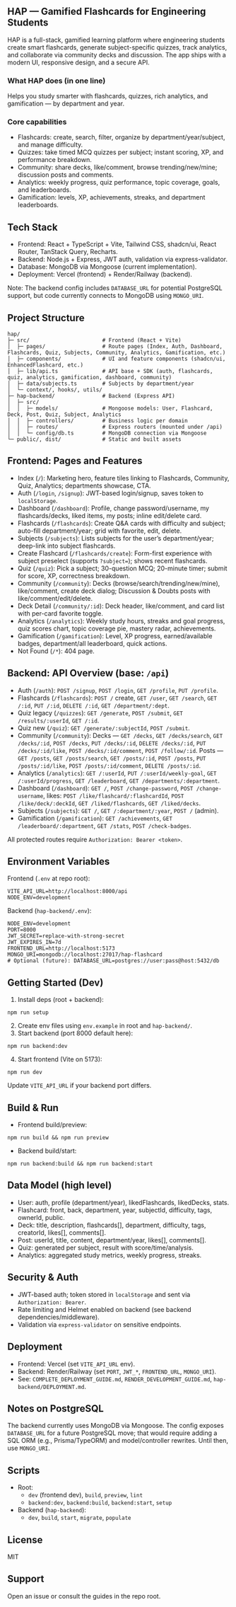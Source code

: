 ## HAP — Gamified Flashcards for Engineering Students

HAP is a full-stack, gamified learning platform where engineering students create smart flashcards, generate subject-specific quizzes, track analytics, and collaborate via community decks and discussion. The app ships with a modern UI, responsive design, and a secure API.

### What HAP does (in one line)
Helps you study smarter with flashcards, quizzes, rich analytics, and gamification — by department and year.

### Core capabilities
- Flashcards: create, search, filter, organize by department/year/subject, and manage difficulty.
- Quizzes: take timed MCQ quizzes per subject; instant scoring, XP, and performance breakdown.
- Community: share decks, like/comment, browse trending/new/mine; discussion posts and comments.
- Analytics: weekly progress, quiz performance, topic coverage, goals, and leaderboards.
- Gamification: levels, XP, achievements, streaks, and department leaderboards.

## Tech Stack
- Frontend: React + TypeScript + Vite, Tailwind CSS, shadcn/ui, React Router, TanStack Query, Recharts.
- Backend: Node.js + Express, JWT auth, validation via express-validator.
- Database: MongoDB via Mongoose (current implementation).
- Deployment: Vercel (frontend) + Render/Railway (backend).

Note: The backend config includes `DATABASE_URL` for potential PostgreSQL support, but code currently connects to MongoDB using `MONGO_URI`.

## Project Structure
```
hap/
├─ src/                       # Frontend (React + Vite)
│  ├─ pages/                  # Route pages (Index, Auth, Dashboard, Flashcards, Quiz, Subjects, Community, Analytics, Gamification, etc.)
│  ├─ components/             # UI and feature components (shadcn/ui, EnhancedFlashcard, etc.)
│  ├─ lib/api.ts              # API base + SDK (auth, flashcards, quiz, analytics, gamification, dashboard, community)
│  ├─ data/subjects.ts        # Subjects by department/year
│  └─ context/, hooks/, utils/
├─ hap-backend/               # Backend (Express API)
│  ├─ src/
│  │  ├─ models/              # Mongoose models: User, Flashcard, Deck, Post, Quiz, Subject, Analytics
│  │  ├─ controllers/         # Business logic per domain
│  │  ├─ routes/              # Express routers (mounted under /api)
│  │  └─ config/db.ts         # MongoDB connection via Mongoose
└─ public/, dist/             # Static and built assets
```

## Frontend: Pages and Features
- Index (`/`): Marketing hero, feature tiles linking to Flashcards, Community, Quiz, Analytics; departments showcase, CTA.
- Auth (`/login`, `/signup`): JWT-based login/signup, saves token to `localStorage`.
- Dashboard (`/dashboard`): Profile, change password/username, my flashcards/decks, liked items, my posts; inline edit/delete card.
- Flashcards (`/flashcards`): Create Q&A cards with difficulty and subject; auto-fill department/year; grid with favorite, edit, delete.
- Subjects (`/subjects`): Lists subjects for the user’s department/year; deep-link into subject flashcards.
- Create Flashcard (`/flashcards/create`): Form-first experience with subject preselect (supports `?subject=`); shows recent flashcards.
- Quiz (`/quiz`): Pick a subject; 30-question MCQ; 20-minute timer; submit for score, XP, correctness breakdown.
- Community (`/community`): Decks (browse/search/trending/new/mine), like/comment, create deck dialog; Discussion & Doubts posts with like/comment/edit/delete.
- Deck Detail (`/community/:id`): Deck header, like/comment, and card list with per-card favorite toggle.
- Analytics (`/analytics`): Weekly study hours, streaks and goal progress, quiz scores chart, topic coverage pie, mastery radar, achievements.
- Gamification (`/gamification`): Level, XP progress, earned/available badges, department/all leaderboard, quick actions.
- Not Found (`/*`): 404 page.

## Backend: API Overview (base: `/api`)
- Auth (`/auth`): `POST /signup`, `POST /login`, `GET /profile`, `PUT /profile`.
- Flashcards (`/flashcards`): `POST /` create, `GET /user`, `GET /search`, `GET /:id`, `PUT /:id`, `DELETE /:id`, `GET /department/:dept`.
- Quiz legacy (`/quizzes`): `GET /generate`, `POST /submit`, `GET /results/:userId`, `GET /:id`.
- Quiz new (`/quiz`): `GET /generate/:subjectId`, `POST /submit`.
- Community (`/community`): Decks — `GET /decks`, `GET /decks/search`, `GET /decks/:id`, `POST /decks`, `PUT /decks/:id`, `DELETE /decks/:id`, `PUT /decks/:id/like`, `POST /decks/:id/comment`, `POST /follow/:id`. Posts — `GET /posts`, `GET /posts/search`, `GET /posts/:id`, `POST /posts`, `PUT /posts/:id/like`, `POST /posts/:id/comment`, `DELETE /posts/:id`.
- Analytics (`/analytics`): `GET /:userId`, `PUT /:userId/weekly-goal`, `GET /:userId/progress`, `GET /leaderboard`, `GET /departments/:department`.
- Dashboard (`/dashboard`): `GET /`, `POST /change-password`, `POST /change-username`, likes: `POST /like/flashcard/:flashcardId`, `POST /like/deck/:deckId`, `GET /liked/flashcards`, `GET /liked/decks`.
- Subjects (`/subjects`): `GET /`, `GET /:department/:year`, `POST /` (admin).
- Gamification (`/gamification`): `GET /achievements`, `GET /leaderboard/:department`, `GET /stats`, `POST /check-badges`.

All protected routes require `Authorization: Bearer <token>`.

## Environment Variables

Frontend (`.env` at repo root):
```
VITE_API_URL=http://localhost:8000/api
NODE_ENV=development
```

Backend (`hap-backend/.env`):
```
NODE_ENV=development
PORT=8000
JWT_SECRET=replace-with-strong-secret
JWT_EXPIRES_IN=7d
FRONTEND_URL=http://localhost:5173
MONGO_URI=mongodb://localhost:27017/hap-flashcard
# Optional (future): DATABASE_URL=postgres://user:pass@host:5432/db
```

## Getting Started (Dev)
1) Install deps (root + backend):
```
npm run setup
```
2) Create env files using `env.example` in root and `hap-backend/`.
3) Start backend (port 8000 default here):
```
npm run backend:dev
```
4) Start frontend (Vite on 5173):
```
npm run dev
```

Update `VITE_API_URL` if your backend port differs.

## Build & Run
- Frontend build/preview:
```
npm run build && npm run preview
```
- Backend build/start:
```
npm run backend:build && npm run backend:start
```

## Data Model (high level)
- User: auth, profile (department/year), likedFlashcards, likedDecks, stats.
- Flashcard: front, back, department, year, subjectId, difficulty, tags, ownerId, public.
- Deck: title, description, flashcards[], department, difficulty, tags, creatorId, likes[], comments[].
- Post: userId, title, content, department/year, likes[], comments[].
- Quiz: generated per subject, result with score/time/analysis.
- Analytics: aggregated study metrics, weekly progress, streaks.

## Security & Auth
- JWT-based auth; token stored in `localStorage` and sent via `Authorization: Bearer`.
- Rate limiting and Helmet enabled on backend (see backend dependencies/middleware).
- Validation via `express-validator` on sensitive endpoints.

## Deployment
- Frontend: Vercel (set `VITE_API_URL` env).
- Backend: Render/Railway (set `PORT`, `JWT_*`, `FRONTEND_URL`, `MONGO_URI`).
- See: `COMPLETE_DEPLOYMENT_GUIDE.md`, `RENDER_DEVELOPMENT_GUIDE.md`, `hap-backend/DEPLOYMENT.md`.

## Notes on PostgreSQL
The backend currently uses MongoDB via Mongoose. The config exposes `DATABASE_URL` for a future PostgreSQL move; that would require adding a SQL ORM (e.g., Prisma/TypeORM) and model/controller rewrites. Until then, use `MONGO_URI`.

## Scripts
- Root:
  - `dev` (frontend dev), `build`, `preview`, `lint`
  - `backend:dev`, `backend:build`, `backend:start`, `setup`
- Backend (`hap-backend`):
  - `dev`, `build`, `start`, `migrate`, `populate`

## License
MIT

## Support
Open an issue or consult the guides in the repo root.
